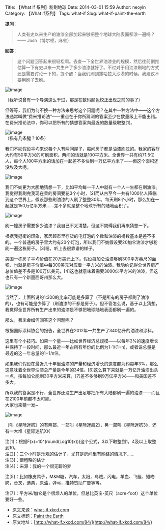 Title: 【What if 系列】粉刷地球
Date: 2014-03-01 15:59
Author: neoyin
Category: 【What if系列】
Tags: what-if
Slug: what-if-paint-the-earth

**提问**：

> 人类有史以来生产的油漆全部加起来够把整个地球大陆表面都涂一遍吗？  
>  —— Josh（博尔顿，麻省）

**回答**：

> 这个问题回答起来很轻松啊。去查一下全世界油漆业的规模，然后往前倒推估算一下有史以来一共生产了多少油漆就好了。不过对于用油漆刷地的方式还是需要讨论一下的，提个醒：当我们刷到撒哈拉大沙漠的时候，我建议不要用刷子去刷。

![image](http://e.hiphotos.bdimg.com/album/s%3D550%3Bq%3D90%3Bc%3Dxiangce%2C100%2C100/sign=de8a338b08d162d981ee621921e4d8d1/7af40ad162d9f2d38bae59a0abec8a136227ccc6.jpg?referer=5bc6a387184c510ff7d3d62a2cdc&x=.jpg)

（我听说曾有一个导演这么干过，那是在数码颜色校正出现之前的事了）

<!--more-->

但等等，我们为何不换一种方法来思考这个问题呢？在其中一种方法中——这个方法通常叫做“费米推论法”——重点在于你所猜测的答案至少在数量级上不能出错。在费米推论法中，你可以把所有的猜想答案向最近的数量级取整[1]。

![image](http://c.hiphotos.bdimg.com/album/s%3D550%3Bq%3D90%3Bc%3Dxiangce%2C100%2C100/sign=c7e9420400087bf479ec57ecc2e82611/0b7b02087bf40ad1b8a5baac552c11dfa9ecce38.jpg?referer=b11c444c8544ebf83466500f2ad6&x=.jpg)  
（猫有几条腿？10条）

我们不妨假设平均来说每个人有两间屋子，每间房子都是油漆刷过的。我家的客厅大约有50平方米的可刷面积，两间的话就是100平方米。全世界一共有约71.5亿人，每个人100平方米的话加在一起差不多快到一万亿平方米了——但这个面积还没埃及大呢。

![image](http://g.hiphotos.bdimg.com/album/s%3D550%3Bq%3D90%3Bc%3Dxiangce%2C100%2C100/sign=ac8adb6cb27eca80160539e2a118e6e0/9213b07eca806538124cd95c95dda144ac3482de.jpg?referer=b97486649f16fdfa817bf2deeeb4&x=.jpg)

我们不妨更为大胆地猜想一下，比如平均每一千人中就有一个人一生都在刷油漆。我觉得我刷完我现在呆的房间要花3个小时，[2]而从古至今一共有1000亿人降临到这个世界上，假设那些刷油漆的人刷了整整30年，每天刷8个小时，那么加在一起就是150万亿平方米……差不多就是整个地球所有的陆地面积了。

![image](http://h.hiphotos.bdimg.com/album/s%3D550%3Bq%3D90%3Bc%3Dxiangce%2C100%2C100/sign=00f60bd68026cffc6d2abfb7893a3bad/42a98226cffc1e173d31f17e4890f603728de9f7.jpg?referer=d56abaac552c11df87c68b1357ad&x=.jpg)

刷一幢房子需要多少油漆？我自己不太清楚，但这不妨碍我们再来猜想一下。

根据我逛街的印象，家居超市里存货的电灯泡的个数和油漆的桶数基本是差不多的。一个普通的房子里大约有20个灯泡，所以我们不妨假设要20加仑油漆才够粉刷一遍这栋房子。[3]嗯，听上去很靠谱的样子。

美国一栋房子平均价值在20万美元上下。假设每加仑油漆够刷300平方英尺的面积，也就是房子价值中每300美元对应着一平方米的油漆。我隐约记得全世界房产总价值差不多是100万亿美元，[4]这也就意味着需要3000亿平方米的油漆，但这也只有一个新墨西哥州那么大。

![image](http://f.hiphotos.bdimg.com/album/s%3D550%3Bq%3D90%3Bc%3Dxiangce%2C100%2C100/sign=a39b728c3887e9504617f3692003227e/3bf33a87e950352ad3c758475143fbf2b3118bde.jpg?referer=aca3d32f4dc2d562ab1fe4ddf5b4&x=.jpg)

当然了，上面所说的1:300的比率可能是多算了（不是所有的房子都刷了油漆的），也有可能是少算了（刷油漆的不都是房子）。但不管怎么说，基于以上猜想，我觉得全世界所有生产出来的油漆是不够把地球陆地表面都刷一遍的。

那么，费米会如何回答这个问题呢？

根据国际涂料协会的报告，全世界在2012年一共生产了340亿升的油漆和涂料。

这里有个小技巧。如果一个量——比如世界经济总规模——以每年3%的速度增长并保持了一段时间，那么最近一年占所有年份的比例为1-1/(1+n)，或者说总量是最近的这一年总量的1+1/n倍。

如果我们假设在最近几十年里油漆的产量和经济增长的速度都为约每年3%，那么这意味着全世界油漆总产量是今年的34倍。[6]这么算下来就是一万亿升油漆出头一点，按每加仑能刷30平方米来算，[7]差不多够刷9万亿平方米——和美国差不多大。  

所以我的答案是不行，全世界还没生产出足够把所有大陆都刷一遍的油漆——而且在2100年前都不太可能。  
大家也来猜一发\~

![image](http://e.hiphotos.bdimg.com/album/s%3D550%3Bq%3D90%3Bc%3Dxiangce%2C100%2C100/sign=cb4ca15bba99a9013f355b332dae7b46/e824b899a9014c08ba7a55ea087b02087bf4f438.jpg?referer=afb74239f01fbe094549f72434d6&x=.jpg)

（叫《星际迷航》的有两部，一部叫《星际迷航2》，另一部叫《星际迷航3》，还有一大堆《星际迷航X》）

注[1]：根据F(x)=10\^(round(Log10(x)))这个公式，3以下取整到1，4及以上取整到10。  
注[2]：三个小时是乐观的估计了，尤其是房间里有网络的情况下……  
注[3]：很粗略的估计  
注[4]：来源：我的一个很无聊的梦  

注[5]：比如橡皮鸭子，M&M糖，汽车，太阳，乌贼，闪电，羊血、飞艇、短吻鳄，音叉，选票，原油，弹弓，推特赞助广告等等。  

注[7]：平方米/加仑是个很烦人的单位，但总比英亩-英尺（acre-foot）这个单位要好一些。

-   原文来源：[what-if.xkcd.com](http://what-if.xkcd.com/84/)
-   原文标题：[Paint the Earth](http://what-if.xkcd.com/84/)
-   原文地址：[http://what-if.xkcd.com/84/](http://what-if.xkcd.com/84/)

